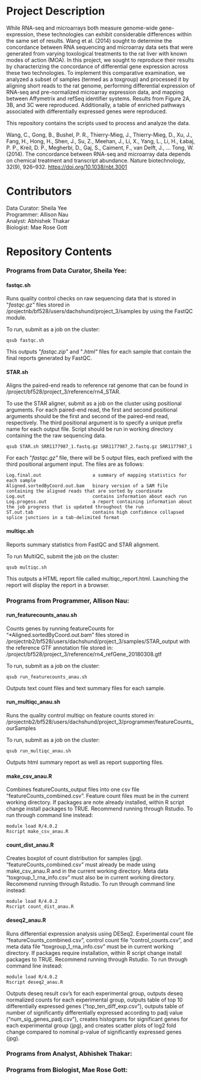 # Project Description
While RNA-seq and microarrays both measure genome-wide gene-expression, these technologies can exhibit considerable differences within the same set of results. Wang et al. (2014) sought to determine the concordance between RNA sequencing and microarray data sets that were generated from varying toxological treatments to the rat liver with known modes of action (MOA). In this project, we sought to reproduce their results by characterizing the concordance of differential gene expression across these two technologies. To implement this comparative examination, we analyzed a subset of samples (termed as a toxgroup) and processed it by aligning short reads to the rat genome, performing differential expression of RNA-seq and pre-normalized microarray expression data, and mapping between Affymetrix and refSeq identifier systems. Results from Figure 2A, 3B, and 3C were reproduced. Additionally, a table of enriched pathways associated with differentially expressed genes were reproduced. 

This repository contains the scripts used to process and analyze the data.  

Wang, C., Gong, B., Bushel, P. R., Thierry-Mieg, J., Thierry-Mieg, D., Xu, J., Fang, H., Hong, H., Shen, J., Su, Z., Meehan, J., Li, X., Yang, L., Li, H., Łabaj, P. P., Kreil, D. P., Megherbi, D., Gaj, S., Caiment, F., van Delft, J., … Tong, W. (2014). The concordance between RNA-seq and microarray data depends on chemical treatment and transcript abundance. Nature biotechnology, 32(9), 926–932. https://doi.org/10.1038/nbt.3001

# Contributors

Data Curator: Sheila Yee  
Programmer: Allison Nau  
Analyst: Abhishek Thakar  
Biologist: Mae Rose Gott  

# Repository Contents

### Programs from Data Curator, Sheila Yee:
#### fastqc.sh ####
Runs quality control checks on raw sequencing data that is stored in "*fastqc.gz"* files stored in /projectnb/bf528/users/dachshund/project_3/samples by using the FastQC module. 

To run, submit as a job on the cluster: 
```
qsub fastqc.sh
```
This outputs "*fastqc.zip"* and "*.html"* files for each sample that contain the final reports generated by FastQC. 

#### STAR.sh ####
Aligns the paired-end reads to reference rat genome that can be found in /project/bf528/project_3/reference/rn4_STAR. 

To use the STAR aligner, submit as a job on the cluster using positional arguments. For each paired-end read, the first and second positional arguments should be the first and second of the paired-end read, respectively. The third positional argument is to specify a unique prefix name for each output file. Script should be run in working directory containing the the raw sequencing data.
```
qsub STAR.sh SRR1177987_1.fastq.gz SRR1177987_2.fastq.gz SRR1177987_1
```
For each "*fastqc.gz"* file, there will be 5 output files, each prefixed with the third positional argument input. 
The files are as follows: 
```
Log.final.out                   a summary of mapping statistics for each sample
Aligned.sortedByCoord.out.bam   binary version of a SAM file containing the aligned reads that are sorted by coordinate
Log.out                         contains information about each run
Log.progess.out                 a report containing information about the job progress that is updated throughout the run 
ST.out.tab                      contains high confidence collapsed splice junctions in a tab-delimited format
```
#### multiqc.sh ####
Reports summary statistics from FastQC and STAR alignment. 

To run MultiQC, submit the job on the cluster:
```
qsub multiqc.sh
```
This outputs a HTML report file called multiqc_report.html. Launching the report will display the report in a browser. 

### Programs from Programmer, Allison Nau:
#### run_featurecounts_anau.sh #### 
Counts genes by running featureCounts for “*Aligned.sortedByCoord.out.bam” files stored in 
/projectnb2/bf528/users/dachshund/project_3/samples/STAR_output
with the reference GTF annotation file stored in:
/project/bf528/project_3/reference/rn4_refGene_20180308.gtf

To run, submit as a job on the cluster:
```
qsub run_featurecounts_anau.sh
```
Outputs text count files and text summary files for each sample.

#### run_multiqc_anau.sh ####
Runs the quality control multiqc on feature counts stored in:
/projectnb2/bf528/users/dachshund/project_3/programmer/featureCounts_ourSamples

To run, submit as a job on the cluster:
```
qsub run_multiqc_anau.sh
```
Outputs html summary report as well as report supporting files.

#### make_csv_anau.R  ####
Combines featureCounts_output files into one csv file “featureCounts_combined.csv”. Feature count files must be in the current working directory. If packages are note already installed, within R script change install packages to TRUE. Recommend running through Rstudio. To run through command line instead:
```
module load R/4.0.2
Rscript make_csv_anau.R
```

#### count_dist_anau.R ####
Creates boxplot of count distribution for samples (jpg). “featureCounts_combined.csv” must already be made using make_csv_anau.R and in the current working directory. Meta data “toxgroup_1_rna_info.csv” must also be in current working directory. Recommend running through Rstudio. To run through command line instead:
```
module load R/4.0.2
Rscript count_dist_anau.R
```

#### deseq2_anau.R ####
Runs differential expression analysis using DESeq2. Experimental count file “featureCounts_combined.csv”, control count file “control_counts.csv”, and meta data file “toxgroup_1_rna_info.csv” must be in current working directory. If packages require installation, within R script change install packages to TRUE. Recommend running through Rstudio. To run through command line instead:
```
module load R/4.0.2
Rscript deseq2_anau.R
```
Outputs deseq result csv’s for each experimental group, outputs deseq normalized counts for each experimental group, outputs table of top 10 differentially expressed genes (“top_ten_diff_exp.csv”), outputs table of number of significantly differentially expressed according to padj value (“num_sig_genes_padj.csv”), creates histograms for significant genes for each experimental group (jpg), and creates scatter plots of log2 fold change compared to nominal p-value of significantly expressed genes (jpg).

### Programs from Analyst, Abhishek Thakar:

### Programs from Biologist, Mae Rose Gott:
